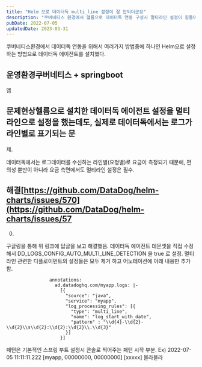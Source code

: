 ```yaml
---
title: "Helm 으로 데이터독 multi_line 설정이 잘 안되더군요"
description: "쿠버네티스 환경에서 헬름으로 데이터독 연동 구성시 멀티라인 설정이 힘들어서 기록으로 남긴다."
pubDate: 2022-07-05
updatedDate: 2023-03-31
---
```


쿠버네티스환경에서 데이터독 연동을 위해서 여러가지 방법중에 하나인 Helm으로 설정하는 방법으로 데이터독 에이전트를 설치했다.

## 운영환경쿠버네티스 + springboot

앱

## 문제현상헬름으로 설치한 데이터독 에이전트 설정을 멀티라인으로 설정을 했는데도, 실제로 데이터독에서는 로그가 라인별로 표기되는 문

제.

데이터독에서는 로그데이터를 수신하는 라인별(요청별)로 요금이 측정되기 때문에, 편의성 뿐만이 아니라 요금 측면에서도 멀티라인 설정은 필수.

## 해결[https://github.com/DataDog/helm-charts/issues/570](https://github.com/DataDog/helm-charts/issues/57

0)

구글링을 통해 위 링크에 답글을 보고 해결했음.
데이터독 에이전트 데몬셋을 직접 수정해서
DD_LOGS_CONFIG_AUTO_MULTI_LINE_DETECTION 을 true 로 설정.
멀티라인 관련한 디플로이먼트의 설정들은 모두 제거 하고
어노테이션에 아래 내용만 추가함.
```
				annotations:
                  ad.datadoghq.com/myapp.logs: |-
                    [{
                      "source": "java",
                      "service": "myapp",
                      "log_processing_rules": [{
                        "type": "multi_line",
                        "name": "log_start_with_date",
                        "pattern" : "\\d{4}-\\d{2}-\\d{2}\\s\\d{2}:\\d{2}:\\d{2}\\.\\d{3}"
                      }]
                    }]  

```

패턴은 기본적인 스프링 부트 설정시 콘솔로 찍어주는 패턴 시작 부분.
Ex)
2022-07-05 11:11:11.222 [myapp, 00000000, 00000000] [xxxxx] 블라블라